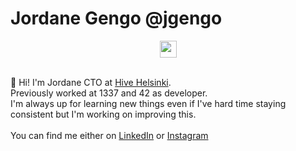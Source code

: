 # Jordane Gengo  @jgengo

<p align="center">
  <img src="https://user-images.githubusercontent.com/5679180/79618120-0daffb80-80be-11ea-819e-d2b0fa904d07.gif" width="27px">
  <br><br>
  <samp>

👋 Hi! I'm Jordane CTO at [Hive Helsinki](https://www.hive.fi).<br> Previously worked at 1337 and 42 as developer.<br> I'm always up for learning new things even if I've hard time staying consistent but I'm working on improving this.<br><br>
You can find me either on [LinkedIn](https://www.linkedin.com/in/jordane-angelo-gengo-388626137/) or [Instagram](https://www.instagram.com/jordane_gengo/)
</samp>
</p>
